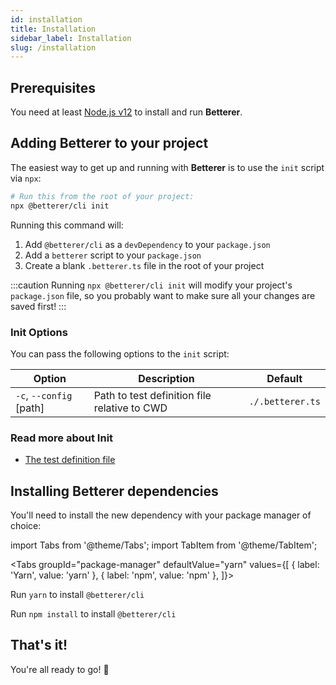 ```yaml
---
id: installation
title: Installation
sidebar_label: Installation
slug: /installation
---
```


## Prerequisites

You need at least [Node.js v12](https://nodejs.org/en/) to install and run **Betterer**.

## Adding **Betterer** to your project

The easiest way to get up and running with **Betterer** is to use the `init` script via `npx`:

```bash
# Run this from the root of your project:
npx @betterer/cli init
```

Running this command will:

1. Add `@betterer/cli` as a `devDependency` to your `package.json`
2. Add a `betterer` script to your `package.json`
3. Create a blank `.betterer.ts` file in the root of your project

:::caution
Running `npx @betterer/cli init` will modify your project's `package.json` file, so you probably want to make sure all your changes are saved first!
:::

### Init Options

You can pass the following options to the `init` script:

| Option                  | Description                                  | Default          |
| ----------------------- | -------------------------------------------- | ---------------- |
| `-c`, `--config` [path] | Path to test definition file relative to CWD | `./.betterer.ts` |

### Read more about Init

- [The test definition file](./test-definition-file)

## Installing **Betterer** dependencies

You'll need to install the new dependency with your package manager of choice:

import Tabs from '@theme/Tabs';
import TabItem from '@theme/TabItem';

<!-- prettier-ignore -->
<Tabs
  groupId="package-manager"
  defaultValue="yarn"
  values={[
    { label: 'Yarn', value: 'yarn' },
    { label: 'npm', value: 'npm' },
  ]}>
  <TabItem
    value="yarn">

Run `yarn` to install `@betterer/cli`

  </TabItem>
  <TabItem
    value="npm">

Run `npm install` to install `@betterer/cli`

  </TabItem>
</Tabs>

## That's it!

You're all ready to go! 🎉
